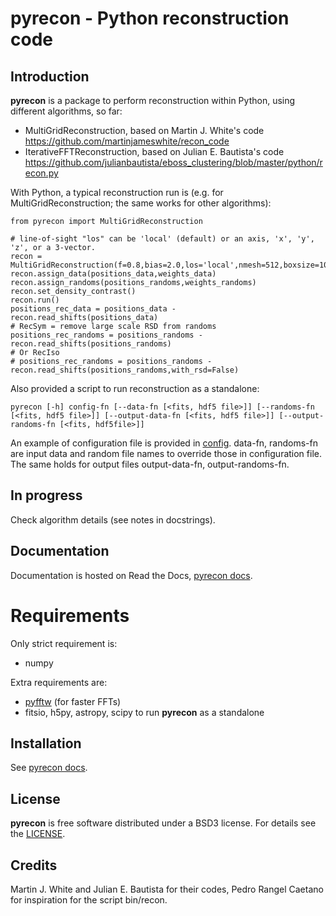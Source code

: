 # pyrecon - Python reconstruction code

## Introduction

**pyrecon** is a package to perform reconstruction within Python, using different algorithms, so far:

  - MultiGridReconstruction, based on Martin J. White's code https://github.com/martinjameswhite/recon_code
  - IterativeFFTReconstruction, based on Julian E. Bautista's code https://github.com/julianbautista/eboss_clustering/blob/master/python/recon.py

With Python, a typical reconstruction run is (e.g. for MultiGridReconstruction; the same works for other algorithms):
```
from pyrecon import MultiGridReconstruction

# line-of-sight "los" can be 'local' (default) or an axis, 'x', 'y', 'z', or a 3-vector.
recon = MultiGridReconstruction(f=0.8,bias=2.0,los='local',nmesh=512,boxsize=1000.,boxcenter=2000.)
recon.assign_data(positions_data,weights_data)
recon.assign_randoms(positions_randoms,weights_randoms)
recon.set_density_contrast()
recon.run()
positions_rec_data = positions_data - recon.read_shifts(positions_data)
# RecSym = remove large scale RSD from randoms
positions_rec_randoms = positions_randoms - recon.read_shifts(positions_randoms)
# Or RecIso
# positions_rec_randoms = positions_randoms - recon.read_shifts(positions_randoms,with_rsd=False)
```
Also provided a script to run reconstruction as a standalone:
```
pyrecon [-h] config-fn [--data-fn [<fits, hdf5 file>]] [--randoms-fn [<fits, hdf5 file>]] [--output-data-fn [<fits, hdf5 file>]] [--output-randoms-fn [<fits, hdf5file>]]
```
An example of configuration file is provided in [config](https://github.com/cosmodesi/pyrecon/blob/main/bin/config_example.yaml).
data-fn, randoms-fn are input data and random file names to override those in configuration file.
The same holds for output files output-data-fn, output-randoms-fn.

## In progress

Check algorithm details (see notes in docstrings).

## Documentation

Documentation is hosted on Read the Docs, [pyrecon docs](https://pyrecon.readthedocs.io/).

# Requirements

Only strict requirement is:

  - numpy

Extra requirements are:

  - [pyfftw](https://github.com/pyFFTW/pyFFTW) (for faster FFTs)
  - fitsio, h5py, astropy, scipy to run **pyrecon** as a standalone

## Installation

See [pyrecon docs](https://pyrecon.readthedocs.io/en/latest/user/building.html).

## License

**pyrecon** is free software distributed under a BSD3 license. For details see the [LICENSE](https://github.com/cosmodesi/pyrecon/blob/main/LICENSE).

## Credits

Martin J. White and Julian E. Bautista for their codes, Pedro Rangel Caetano for inspiration for the script bin/recon.
